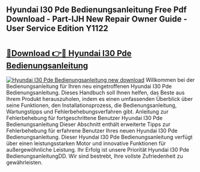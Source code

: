 ## Hyundai I30 Pde Bedienungsanleitung Free Pdf Download - Part-IJH New Repair Owner Guide - User Service Edition Y1122

# <h2><a href="http://df19gj.blite.top/?on=Hyundai+I30+Pde+Bedienungsanleitung">🔗Download 👉🔴 Hyundai I30 Pde Bedienungsanleitung</a></h2>

[![Hyundai I30 Pde Bedienungsanleitung new download](https://i.imgur.com/lujVjoI.png)](http://df19gj.blite.top/?on=Hyundai+I30+Pde+Bedienungsanleitung)
Willkommen bei der Bedienungsanleitung für Ihren neu eingetroffenen Hyundai I30 Pde Bedienungsanleitung. Dieses Handbuch soll Ihnen helfen, das Beste aus Ihrem Produkt herauszuholen, indem es einen umfassenden Überblick über seine Funktionen, den Installationsprozess, die Bedienungsanleitung, Wartungstipps und Fehlerbehebungsverfahren gibt. Anleitung zur Fehlerbehebung für fortgeschrittene Benutzer Hyundai I30 Pde Bedienungsanleitung Dieser Abschnitt enthält erweiterte Tipps zur Fehlerbehebung für erfahrene Benutzer Ihres neuen Hyundai I30 Pde Bedienungsanleitung. Dieser Hyundai I30 Pde Bedienungsanleitung verfügt über einen leistungsstarken Motor und innovative Funktionen für außergewöhnliche Leistung. Ihr Erfolg ist unsere Priorität Hyundai I30 Pde BedienungsanleitungDD. Wir sind bestrebt, Ihre vollste Zufriedenheit zu gewährleisten.
